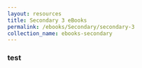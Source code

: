 ```yaml
---
layout: resources
title: Secondary 3 eBooks
permalink: /ebooks/Secondary/secondary-3
collection_name: ebooks-secondary
---
```


### test
